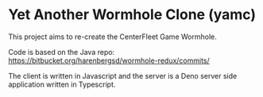 # Yet Another Wormhole Clone (yamc)

This project aims to re-create the CenterFleet Game Wormhole.

Code is based on the Java repo:
https://bitbucket.org/harenbergsd/wormhole-redux/commits/

The client is written in Javascript and the server is a Deno server side
application written in Typescript.

